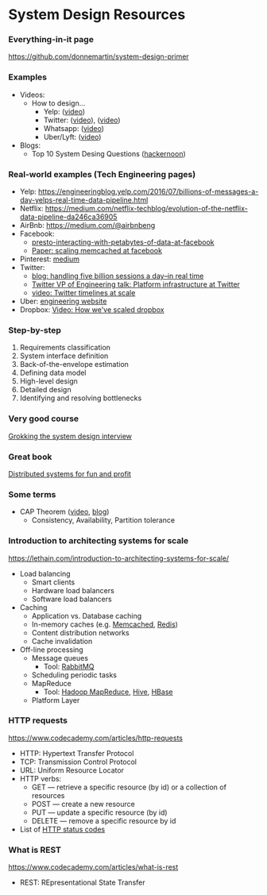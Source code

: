 # System Design Resources


### Everything-in-it page
https://github.com/donnemartin/system-design-primer

### Examples
 - Videos:
    - How to design... 
       - Yelp: ([video](https://www.youtube.com/watch?v=tu6QKpV7GiI))
       - Twitter: ([video](https://www.youtube.com/watch?v=KmAyPUv9gOY&t=1214s)), ([video](https://www.youtube.com/watch?v=L7LtmfFYjc4))
       - Whatsapp: ([video](https://www.youtube.com/watch?v=5m0L0k8ZtEs))
       - Uber/Lyft: ([video](https://www.youtube.com/watch?v=J3DY3Te3A_A))
 - Blogs:
    - Top 10 System Desing Questions ([hackernoon](https://hackernoon.com/top-10-system-design-interview-questions-for-software-engineers-8561290f0444))

### Real-world examples (Tech Engineering pages)
 - Yelp: https://engineeringblog.yelp.com/2016/07/billions-of-messages-a-day-yelps-real-time-data-pipeline.html
 - Netflix: https://medium.com/netflix-techblog/evolution-of-the-netflix-data-pipeline-da246ca36905
 - AirBnb: https://medium.com/@airbnbeng
 - Facebook: 
    - [presto-interacting-with-petabytes-of-data-at-facebook](https://www.facebook.com/notes/facebook-engineering/presto-interacting-with-petabytes-of-data-at-facebook/10151786197628920/?s=keen-io)
    - [Paper: scaling memcached at facebook](https://cs.uwaterloo.ca/~brecht/courses/854-Emerging-2014/readings/key-value/fb-memcached-nsdi-2013.pdf)
 - Pinterest: [medium](https://medium.com/@Pinterest_Engineering/behind-the-pins-building-analytics-f7b508cdacab?s=hi-from-keen-io)
 - Twitter: 
     - [blog: handling five billion sessions a day–in real time](https://blog.twitter.com/engineering/en_us/a/2015/handling-five-billion-sessions-a-day-in-real-time.html)
     - [Twitter VP of Engineering talk: Platform infrastructure at Twitter](https://www.youtube.com/watch?v=FU7wrqsRj3o)
     - [video: Twitter timelines at scale](https://www.infoq.com/presentations/Twitter-Timeline-Scalability)
 - Uber: [engineering website](https://eng.uber.com/category/articles/architecture/)
 - Dropbox: [Video: How we've scaled dropbox](https://www.youtube.com/watch?v=PE4gwstWhmc)

### Step-by-step
 1. Requirements classification
 2. System interface definition
 3. Back-of-the-envelope estimation
 4. Defining data model
 5. High-level design
 6. Detailed design
 7. Identifying and resolving bottlenecks

### Very good course 
[Grokking the system design interview](https://www.educative.io/collection/5668639101419520/5649050225344512?affiliate_id=5082902844932096&utm_source=google&utm_medium=cpc&utm_campaign=platform2&utm_content=ad-1-dynamic&gclid=Cj0KCQiAzePjBRCRARIsAGkrSm6AItgy2HpLcFJO3hWDsWTQkbHufIYjtiHfoWi92AmvZRJSFMe9Ly0aAn8tEALw_wcB)

### Great book
[Distributed systems for fun and profit](http://book.mixu.net/distsys/single-page.html)

### Some terms
 - CAP Theorem ([video](https://www.youtube.com/watch?v=Jw1iFr4v58M), [blog](https://towardsdatascience.com/cap-theorem-and-distributed-database-management-systems-5c2be977950e))
    - Consistency, Availability, Partition tolerance

### Introduction to architecting systems for scale
https://lethain.com/introduction-to-architecting-systems-for-scale/
 - Load balancing
    - Smart clients
    - Hardware load balancers
    - Software load balancers
 - Caching
    - Application vs. Database caching
    - In-memory caches (e.g. [Memcached](http://memcached.org/), [Redis](https://redis.io/))
    - Content distribution networks
    - Cache invalidation
 - Off-line processing
    - Message queues
       - Tool: [RabbitMQ](http://www.rabbitmq.com/)
    - Scheduling periodic tasks
    - MapReduce
       - Tool: [Hadoop MapReduce](http://hadoop.apache.org/), [Hive](http://hive.apache.org/), [HBase](http://hbase.apache.org/)
    - Platform Layer
    
### HTTP requests 
https://www.codecademy.com/articles/http-requests
 - HTTP: Hypertext Transfer Protocol
 - TCP: Transmission Control Protocol
 - URL: Uniform Resource Locator
 - HTTP verbs:
     - GET — retrieve a specific resource (by id) or a collection of resources
     - POST — create a new resource
     - PUT — update a specific resource (by id)
     - DELETE — remove a specific resource by id
 - List of [HTTP status codes](https://en.wikipedia.org/wiki/List_of_HTTP_status_codes)
 
### What is REST 
https://www.codecademy.com/articles/what-is-rest
 - REST: REpresentational State Transfer
